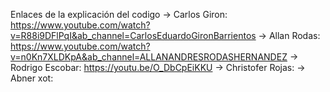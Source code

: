 Enlaces de la explicación del codigo
-> Carlos Giron: https://www.youtube.com/watch?v=R88i9DFlPqI&ab_channel=CarlosEduardoGironBarrientos
-> Allan Rodas: https://www.youtube.com/watch?v=n0Kn7XLDKpA&ab_channel=ALLANANDRESRODASHERNANDEZ
-> Rodrigo Escobar: https://youtu.be/O_DbCpEiKKU
-> Christofer Rojas:
-> Abner xot:
